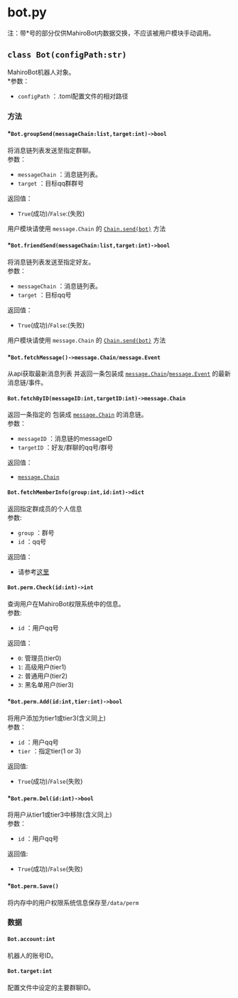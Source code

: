 # bot.py
注：带*号的部分仅供MahiroBot内数据交换，不应该被用户模块手动调用。
## `class Bot(configPath:str)`
MahiroBot机器人对象。  
*参数：
- `configPath` ：.toml配置文件的相对路径
### 方法

#### *`Bot.groupSend(messageChain:list,target:int)->bool`  
将消息链列表发送至指定群聊。  
参数：
- `messageChain` ：消息链列表。
- `target` ：目标qq群群号

返回值：
- `True`(成功)/`False`:(失败) 

用户模块请使用 `message.Chain` 的 [`Chain.send(bot)`](https://github.com/XuuChannel/MahiroBot/blob/main/docs/message.md#%E6%96%B9%E6%B3%95) 方法

#### *`Bot.friendSend(messageChain:list,target:int)->bool`
将消息链列表发送至指定好友。  
参数：
- `messageChain` ：消息链列表。
- `target` ：目标qq号

返回值：
- `True`(成功)/`False`:(失败) 
 
用户模块请使用 `message.Chain` 的 [`Chain.send(bot)`](https://github.com/XuuChannel/MahiroBot/blob/main/docs/message.md#%E6%96%B9%E6%B3%95) 方法

#### *`Bot.fetchMessage()->message.Chain/message.Event`  
从api获取最新消息列表 并返回一条包装成 [`message.Chain`](https://github.com/XuuChannel/MahiroBot/blob/main/docs/message.md#class-chaintypestrsenderdictchainlist)/[`message.Event`](https://github.com/XuuChannel/MahiroBot/blob/main/docs/message.md#class-eventeventsindict) 的最新消息链/事件。

#### `Bot.fetchByID(messageID:int,targetID:int)->message.Chain`  
返回一条指定的 包装成 [`message.Chain`](https://github.com/XuuChannel/MahiroBot/blob/main/docs/message.md#class-chaintypestrsenderdictchainlist) 的消息链。  
参数：
- `messageID` ：消息链的messageID
- `targetID` ：好友/群聊的qq号/群号

返回值：
- [`message.Chain`](https://github.com/XuuChannel/MahiroBot/blob/main/docs/message.md#class-chaintypestrsenderdictchainlist)

#### `Bot.fetchMemberInfo(group:int,id:int)->dict`  
返回指定群成员的个人信息  
参数:
- `group` ：群号
- `id` ：qq号

返回值：
- 请参考[这里](https://github.com/project-mirai/mirai-api-http/blob/master/docs/api/API.md#%E5%93%8D%E5%BA%94-9)

#### `Bot.perm.Check(id:int)->int`  
查询用户在MahiroBot权限系统中的信息。  
参数:
- `id` ：用户qq号

返回值：  
- `0`: 管理员(tier0)
- `1`: 高级用户(tier1)
- `2`: 普通用户(tier2)
- `3`: 黑名单用户(tier3)

#### *`Bot.perm.Add(id:int,tier:int)->bool`  
将用户添加为tier1或tier3(含义同上)  
参数：
- `id` ：用户qq号
- `tier` ：指定tier(1 or 3)

返回值: 
- `True`(成功)/`False`(失败)

#### *`Bot.perm.Del(id:int)->bool`
将用户从tier1或tier3中移除(含义同上)  
参数：
- `id` ：用户qq号

返回值: 
- `True`(成功)/`False`(失败)

#### *`Bot.perm.Save()`  
将内存中的用户权限系统信息保存至`/data/perm`

### 数据

#### `Bot.account:int`  
机器人的账号ID。

#### `Bot.target:int`  
配置文件中设定的主要群聊ID。